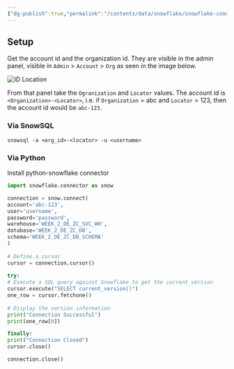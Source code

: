 ```yaml
---
{"dg-publish":true,"permalink":"/contents/data/snowflake/snowflake-connecting-to-snowflake/","tags":["Snowflake","Python","DE_ZOOMCAMP_2024","SQL","Scripts"],"created":"2024-02-29T00:08:23.434+01:00","updated":"2024-02-29T00:08:23.434+01:00"}
---
```





## Setup

Get the account id and the organization id. They are visible in the admin panel, visible in `Admin` > `Account` > `Org` as seen in the image below. 

![ID Location](https://i.imgur.com/kf5u1Fs.png)

From that panel take the `Ogranization` and `Locator` values. 
The account id is `<Organization>-<Locator>`, i.e. if `Organization` = abc and `Locator` = 123, then the account id would be `abc-123`.

### Via SnowSQL

```Shell
snowsql -a <org_id>-<locator> -u <username>
```

### Via Python

Install python-snowflake connector

```Python
import snowflake.connector as snow

connection = snow.connect(
account='abc-123',
user='username',
password='password',
warehouse='WEEK_2_DE_ZC_SVC_WH',
database='WEEK_2_DE_ZC_DB',
schema='WEEK_2_DE_ZC_DB_SCHEMA'
)
  
# Define a cursor
cursor = connection.cursor()
  
try:
# Execute a SQL query against Snowflake to get the current_version
cursor.execute("SELECT current_version()")
one_row = cursor.fetchone()
  
# Display the version information
print("Connection Successful")
print(one_row[0])

finally:
print("Connection Closed")
cursor.close()

connection.close()
```